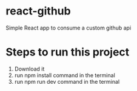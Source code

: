 # react-github
Simple React app to consume a custom github api

# Steps to run this project
1. Download it
2. run npm install command in the terminal
3. run npm run dev command in the terminal

